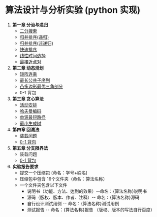 # 算法设计与分析实验 (python 实现)
1. **第一章 分治与递归**
    - [二分搜索](./chapter1/binary_search.py)
    - [归并排序(递归)](./chapter1/merge_sort.py)
    - [归并排序(非递归)](./chapter1/merge_sort_noRecursion.py)
    - [快速排序](./chapter1/quick_sort.py)
    - [线性时间选择](./chapter1/线性时间选择.py)
    - [最接近点对](./chapter1/最接近点对.py)
2. **第二章 动态规划**
    - [矩阵连乘](./chapter2/矩阵连乘.py)
    - [最长公共子序列](./chapter2/最长公共子序列.py)
    - [凸多边形最优三角剖分](./chapter2/凸多边形最优三角剖分.py)
    - 0-1 背包
3. **第三章 贪心算法**
    - [活动安排](./chapter3/活动安排.py)
    - [哈夫曼编码](./chapter3/huffman.py)
    - [单源最短路径](./chapter3/单源最短路径.py)
    - [最小生成树](./chapter3/最小生成树.py)
4. **第四章 回溯法**
    - [装载问题](./chapter4/装载问题.py)
    - [0-1 背包](./chapter4/0-1背包.py)
5. **第五章 分支限界法**
    - 装载问题
    - [0-1 背包](./chapter5/0-1背包_分支限界法.py)
6. **实验报告要求**
    - 提交一个压缩包 (命名：学号+姓名)
    - 压缩包中包含 16个文件夹（命名：算法名称）
    - 一个文件夹包含以下文件
        - 说明书（功能、方法、达到的效果）--命名：{算法名称}说明书
        - 源码（版权、版本、作者、注释）-- 命名：{算法名称}源码
        - 自行设计测试用例 -- 命名：{算法名称}测试用例
        - 测试报告 -- 命名：{算法名称}报告
    （版权、版本的写法自行百度）
